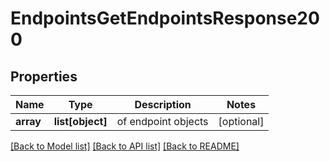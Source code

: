 # EndpointsGetEndpointsResponse200

## Properties
Name | Type | Description | Notes
------------ | ------------- | ------------- | -------------
**array** | **list[object]** | of endpoint objects | [optional] 

[[Back to Model list]](../README.md#documentation-for-models) [[Back to API list]](../README.md#documentation-for-api-endpoints) [[Back to README]](../README.md)


